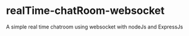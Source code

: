 # realTime-chatRoom-websocket
A simple real time chatroom using websocket with nodeJs and ExpressJs
